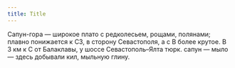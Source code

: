 ```yaml
---
title: Title
---
```


Сапун-гора — широкое плато с редколесьем, рощами, полянами; плавно понижается к
СЗ, в сторону Севастополя, а с В более крутое. В 3 км к С от Балаклавы, у шоссе
Севастополь–Ялта тюрк. сапун — мыло — здесь добывали кил, мыльную глину.
